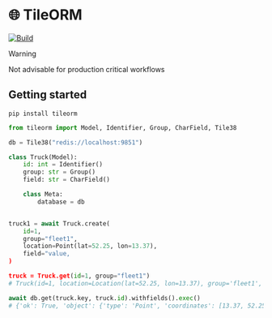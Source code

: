 # 🌐 TileORM

[![Build](https://github.com/alxwrd/tileorm/actions/workflows/build.yaml/badge.svg)](https://github.com/alxwrd/tileorm/actions/workflows/deploy.yaml)

> [!WARNING]
> Not advisable for production critical workflows


## Getting started

```shell
pip install tileorm
```

```python
from tileorm import Model, Identifier, Group, CharField, Tile38

db = Tile38("redis://localhost:9851")

class Truck(Model):
    id: int = Identifier()
    group: str = Group()
    field: str = CharField()

    class Meta:
        database = db


truck1 = await Truck.create(
    id=1,
    group="fleet1",
    location=Point(lat=52.25, lon=13.37),
    field="value,
)

truck = Truck.get(id=1, group="fleet1") 
# Truck(id=1, location=Location(lat=52.25, lon=13.37), group='fleet1', field='value')

await db.get(truck.key, truck.id).withfields().exec()
# {'ok': True, 'object': {'type': 'Point', 'coordinates': [13.37, 52.25]}, 'fields': {'field': 'value'}, 'elapsed': '411.458µs'}
```
